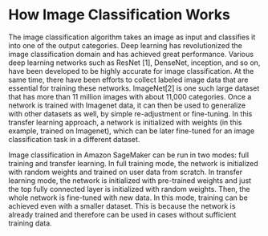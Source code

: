 # How Image Classification Works<a name="IC-HowItWorks"></a>

The image classification algorithm takes an image as input and classifies it into one of the output categories\. Deep learning has revolutionized the image classification domain and has achieved great performance\. Various deep learning networks such as ResNet \[1\], DenseNet, inception, and so on, have been developed to be highly accurate for image classification\. At the same time, there have been efforts to collect labeled image data that are essential for training these networks\. ImageNet\[2\] is one such large dataset that has more than 11 million images with about 11,000 categories\. Once a network is trained with Imagenet data, it can then be used to generalize with other datasets as well, by simple re\-adjustment or fine\-tuning\. In this transfer learning approach, a network is initialized with weights \(in this example, trained on Imagenet\), which can be later fine\-tuned for an image classification task in a different dataset\. 

Image classification in Amazon SageMaker can be run in two modes: full training and transfer learning\. In full training mode, the network is initialized with random weights and trained on user data from scratch\. In transfer learning mode, the network is initialized with pre\-trained weights and just the top fully connected layer is initialized with random weights\. Then, the whole network is fine\-tuned with new data\. In this mode, training can be achieved even with a smaller dataset\. This is because the network is already trained and therefore can be used in cases without sufficient training data\.